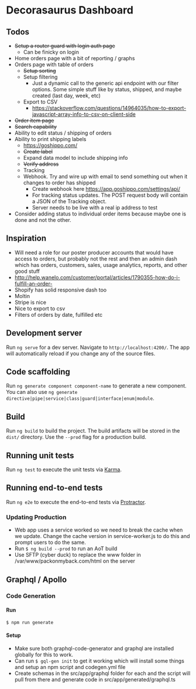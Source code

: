 # Decorasaurus Dashboard

## Todos
- ~~Setup a router guard with login auth page~~
  - Can be finicky on login
- Home orders page with a bit of reporting / graphs
- Orders page with table of orders
  - ~~Setup sorting~~
  - Setup filtering
    - Just a dynamic call to the generic api endpoint with our filter options. Some simple stuff like by status, shipped, and maybe created (last day, week, etc)
  - Export to CSV
    - https://stackoverflow.com/questions/14964035/how-to-export-javascript-array-info-to-csv-on-client-side
- ~~Order item page~~
- ~~Search capability~~
- Ability to edit status / shipping of orders
- Ability to print shipping labels
  - https://goshippo.com/
  - ~~Create label~~
  - Expand data model to include shipping info
  - ~~Verify address~~
  - Tracking
  - Webhook. Try and wire up with email to send something out when it changes to order has shipped
    - Create webhook here https://app.goshippo.com/settings/api/
    - For tracking status updates. The POST request body will contain a JSON of the Tracking object.
    - Server needs to be live with a real ip address to test
- Consider adding status to individual order items because maybe one is done and not the other.

## Inspiration
  - Will need a role for our poster producer accounts that would have access to orders, but probably not the rest and then an admin dash which has orders, customers, sales, usage analytics, reports, and other good stuff
  - http://help.wanelo.com/customer/portal/articles/1790355-how-do-i-fulfill-an-order-
  - Shopify has solid responsive dash too
  - Moltin
  - Stripe is nice
  - Nice to export to csv
  - Filters of orders by date, fulfilled etc

## Development server

Run `ng serve` for a dev server. Navigate to `http://localhost:4200/`. The app will automatically reload if you change any of the source files.

## Code scaffolding

Run `ng generate component component-name` to generate a new component. You can also use `ng generate directive|pipe|service|class|guard|interface|enum|module`.

## Build

Run `ng build` to build the project. The build artifacts will be stored in the `dist/` directory. Use the `--prod` flag for a production build.

## Running unit tests

Run `ng test` to execute the unit tests via [Karma](https://karma-runner.github.io).

## Running end-to-end tests

Run `ng e2e` to execute the end-to-end tests via [Protractor](http://www.protractortest.org/).

### Updating Production

- Web app uses a service worked so we need to break the cache when we update. Change the cache version in service-worker.js to do this and prompt users to do the same.
- Run `$ ng build --prod` to run an AoT build
- Use SFTP (cyber duck) to replace the www folder in /var/www/packonmyback.com/html on the server

## Graphql / Apollo

### Code Generation

#### Run
`$ npm run generate`

#### Setup
- Make sure both graphql-code-generator and graphql are installed globally for this to work.
- Can run `$ gql-gen init` to get it working which will install some things and setup an npm script and codegen.yml file
- Create schemas in the src/app/graphql folder for each and the script will pull from there and generate code in src/app/generated/graphql.ts